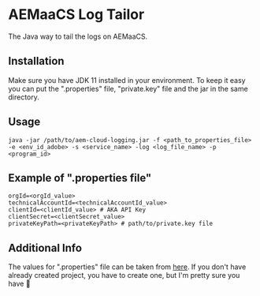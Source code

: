 
# AEMaaCS Log Tailor

The Java way to tail the logs on AEMaaCS.


## Installation

Make sure you have JDK 11 installed in your environment.
To keep it easy you can put the ".properties" file, "private.key" file and the jar in the same directory.
## Usage

```
java -jar /path/to/aem-cloud-logging.jar -f <path_to_properties_file> -e <env_id_adobe> -s <service_name> -log <log_file_name> -p <program_id>
```


## Example of ".properties file"

```
orgId=<orgId_value>
technicalAccountId=<technicalAccountId_value>
clientId=<clientId_value> # AKA API Key
clientSecret=<clientSecret_value>
privateKeyPath=<privateKeyPath> # path/to/private.key file
```


## Additional Info
The values for ".properties" file can be taken from [here](https://developer.adobe.com/console/projects).
If you don't have already created project, you have to create one, but I'm pretty sure you have 🙂
